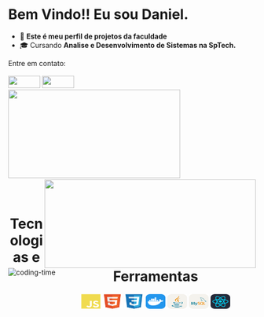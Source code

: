 <h1>Bem Vindo!! Eu sou Daniel.</h1>

- 👤 **Este é meu perfil de projetos da faculdade**
- 🎓 Cursando **Analise e Desenvolvimento de Sistemas na SpTech.**
<div>
  Entre em contato:
  <br><br>
</div>
<a href = "mailto:rosaesilvadanielricardo@gmail.com"><img  src="https://img.shields.io/badge/-Gmail-%23333?style=for-the-badge&logo=gmail&logoColor=white"  target="_blank" height="25" width="65"></a>
<a href="https://www.linkedin.com/in/daniel-ricardo-rosa-e-silva-452a68228/" target="_blank"><img  src="https://img.shields.io/badge/-LinkedIn-%230077B5?style=for-the- badge&logo=linkedin&logoColor=white"  target="_blank" height="25" width="65" ></a>
<div>
  <img  height="180em" width="350em" src="https://github-readme-stats.vercel.app/api?username=DanielRRSilva&show_icons=true&theme=aura&include_all_commits=true&count_private=true"/>
  <img align="right" height="180em" width="430em"  src="https://github-readme-stats.vercel.app/api/top-langs/?username=DanielRRSilva&layout=compact&langs_count=16&theme=aura"/>
</div>
<br>

<div  align="center"> 
  <div style="display: inline_block"><br>
    <img align="left" height="250" alt="coding-time" src="code.gif">
    <h1 align="center">Tecnologias e Ferramentas</h1>
    <img align="center" height="30" width="40" alt="js-icon"  src="https://raw.githubusercontent.com/devicons/devicon/master/icons/javascript/javascript-plain.svg">
    <img align="center" height="30" width="40" alt="html-icon" src="https://raw.githubusercontent.com/devicons/devicon/master/icons/html5/html5-original.svg">
    <img align="center" height="30" width="40" alt="css-icon" src="https://raw.githubusercontent.com/devicons/devicon/master/icons/css3/css3-original.svg">
    <img align="center" height="30" width="40" alt="docker-icon" src="https://github.com/tandpfun/skill-icons/blob/main/icons/Docker.svg">
    <img align="center" height="30" width="40" alt="docker-icon" src="https://github.com/tandpfun/skill-icons/blob/main/icons/Java-Light.svg">
    <img align="center" height="30" width="40" alt="docker-icon" src="https://github.com/tandpfun/skill-icons/blob/main/icons/MySQL-Light.svg">
    <img align="center" height="30" width="40" alt="docker-icon" src="https://github.com/tandpfun/skill-icons/blob/main/icons/React-Dark.svg">
   </div>
